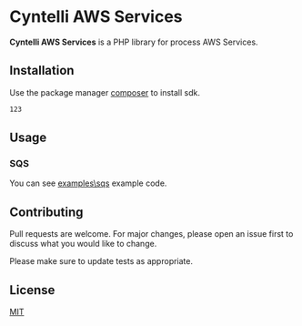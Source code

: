 # Cyntelli AWS Services

**Cyntelli AWS Services** is a PHP library for process AWS Services.

## Installation

Use the package manager [composer](https://packagist.org/) to install sdk.

```bash
123
```

## Usage

### SQS

You can see [examples\sqs](https://github.com/cyntelli-dev/aws-service-sdk/tree/main/examples/sqs) example code.

## Contributing
Pull requests are welcome. For major changes, please open an issue first to discuss what you would like to change.

Please make sure to update tests as appropriate.

## License
[MIT](https://choosealicense.com/licenses/mit/)